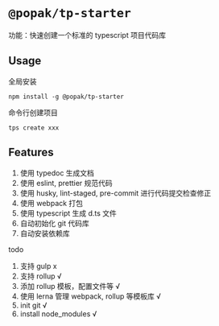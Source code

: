 # `@popak/tp-starter`

功能：快速创建一个标准的 typescript 项目代码库

## Usage

全局安装

```
npm install -g @popak/tp-starter
```

命令行创建项目

```
tps create xxx
```

## Features

1. 使用 typedoc 生成文档
2. 使用 eslint, prettier 规范代码
3. 使用 husky, lint-staged, pre-commit 进行代码提交检查修正
4. 使用 webpack 打包
5. 使用 typescript 生成 d.ts 文件
6. 自动初始化 git 代码库
7. 自动安装依赖库

todo
1. 支持 gulp x
2. 支持 rollup √
3. 添加 rollup 模板，配置文件等 √
4. 使用 lerna 管理 webpack, rollup 等模板库 √
5. init git √
6. install node_modules √
